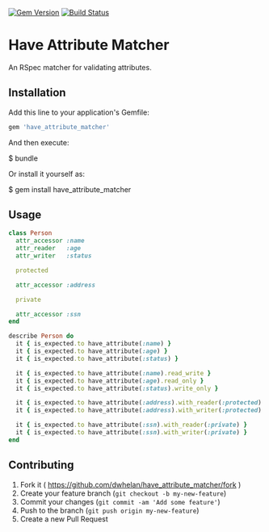 [![Gem Version](https://badge.fury.io/rb/have_attribute_matcher.png)](http://badge.fury.io/rb/have_attribute_matcher)
[![Build Status](https://travis-ci.org/dwhelan/have_attribute_matcher.png?branch=master)](https://travis-ci.org/dwhelan/have_attribute_matcher)

# Have Attribute Matcher

An RSpec matcher for validating attributes.

## Installation

Add this line to your application's Gemfile:

```ruby
gem 'have_attribute_matcher'
```

And then execute:

  $ bundle

Or install it yourself as:

  $ gem install have_attribute_matcher

## Usage

```ruby
class Person
  attr_accessor :name
  attr_reader   :age
  attr_writer   :status

  protected

  attr_accessor :address

  private

  attr_accessor :ssn
end

describe Person do
  it { is_expected.to have_attribute(:name) }
  it { is_expected.to have_attribute(:age) }
  it { is_expected.to have_attribute(:status) }

  it { is_expected.to have_attribute(:name).read_write }
  it { is_expected.to have_attribute(:age).read_only }
  it { is_expected.to have_attribute(:status).write_only }

  it { is_expected.to have_attribute(:address).with_reader(:protected) }
  it { is_expected.to have_attribute(:address).with_writer(:protected) }

  it { is_expected.to have_attribute(:ssn).with_reader(:private) }
  it { is_expected.to have_attribute(:ssn).with_writer(:private) }
end
```

## Contributing

1. Fork it ( https://github.com/dwhelan/have_attribute_matcher/fork )
2. Create your feature branch (`git checkout -b my-new-feature`)
3. Commit your changes (`git commit -am 'Add some feature'`)
4. Push to the branch (`git push origin my-new-feature`)
5. Create a new Pull Request
